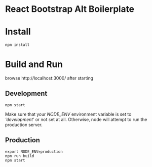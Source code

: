 React Bootstrap Alt Boilerplate
=========================

# Install

```
npm install
```

# Build and Run
browse http://localhost:3000/ after starting

## Development
```
npm start
```
Make sure that your *NODE_ENV* environment variable is set to *'development'* or not set at all. Otherwise, node will attempt to run the production server.

## Production
```
export NODE_ENV=production
npm run build
npm start
```


